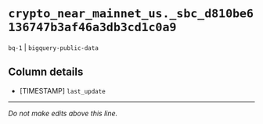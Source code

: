 # `crypto_near_mainnet_us._sbc_d810be6136747b3af46a3db3cd1c0a9`
`bq-1` | `bigquery-public-data`

## Column details
* [TIMESTAMP] `last_update`

-------------------------------------------------------------------------------
*Do not make edits above this line.*
